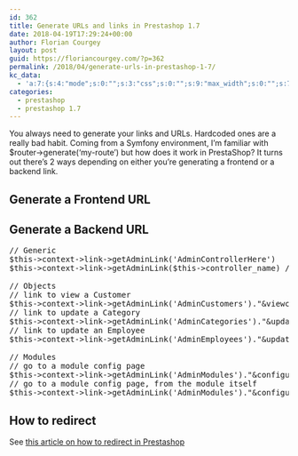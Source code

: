 ```yaml
---
id: 362
title: Generate URLs and links in Prestashop 1.7
date: 2018-04-19T17:29:24+00:00
author: Florian Courgey
layout: post
guid: https://floriancourgey.com/?p=362
permalink: /2018/04/generate-urls-in-prestashop-1-7/
kc_data:
  - 'a:7:{s:4:"mode";s:0:"";s:3:"css";s:0:"";s:9:"max_width";s:0:"";s:7:"classes";s:0:"";s:9:"thumbnail";s:0:"";s:9:"collapsed";s:0:"";s:9:"optimized";s:0:"";}'
categories:
  - prestashop
  - prestashop 1.7
---
```

You always need to generate your links and URLs. Hardcoded ones are a really bad habit. Coming from a Symfony environment, I&#8217;m familiar with <span class="lang:php decode:true crayon-inline ">$router->generate(&#8216;my-route&#8217;)</span>  but how does it work in PrestaShop? It turns out there&#8217;s 2 ways depending on either you&#8217;re generating a frontend or a backend link.

<!--more-->

## Generate a Frontend URL

## Generate a Backend URL

<pre class="lang:php decode:true ">// Generic
$this-&gt;context-&gt;link-&gt;getAdminLink('AdminControllerHere')
$this-&gt;context-&gt;link-&gt;getAdminLink($this-&gt;controller_name) // from an AdminController

// Objects
// link to view a Customer
$this-&gt;context-&gt;link-&gt;getAdminLink('AdminCustomers')."&viewcustomer&id_customer=$id_customer";
// link to update a Category
$this-&gt;context-&gt;link-&gt;getAdminLink('AdminCategories')."&updatecategory&id_category=$id_category";
// link to update an Employee
$this-&gt;context-&gt;link-&gt;getAdminLink('AdminEmployees')."&updateemployee&id_employee=$id_employee";

// Modules
// go to a module config page
$this-&gt;context-&gt;link-&gt;getAdminLink('AdminModules')."&configure=module_name&module_name=module_name"
// go to a module config page, from the module itself
$this-&gt;context-&gt;link-&gt;getAdminLink('AdminModules')."&configure={$this-&gt;name}&module_name={$this-&gt;name}"</pre>

## How to redirect

See [this article on how to redirect in Prestashop](https://floriancourgey.com/2018/04/redirects-in-prestashop-1-7/)

&nbsp;